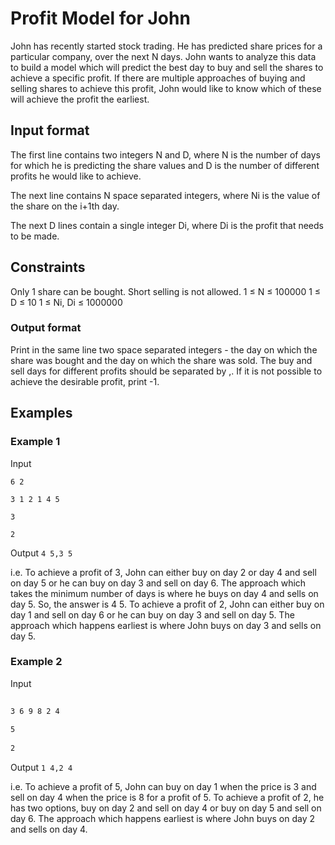 # Profit Model for John
John has recently started stock trading. He has predicted share prices for a particular company, over the next N days. John wants to analyze this data to build a model which will predict the best day to buy and sell the shares to achieve a specific profit. If there are multiple approaches of buying and selling shares to achieve this profit, John would like to know which of these will achieve the profit the earliest.

## Input format
The first line contains two integers N and D, where N is the number of days for which he is predicting the share values and D is the number of different profits he would like to achieve.

The next line contains N space separated integers, where Ni is the value of the share on the i+1th day.

The next D lines contain a single integer Di, where Di is the profit that needs to be made.

## Constraints
Only 1 share can be bought.
Short selling is not allowed.
1 ≤ N ≤ 100000
1 ≤  D ≤ 10
1 ≤ Ni, Di ≤ 1000000
### Output format
Print in the same line two space separated integers - the day on which the share was bought and the day on which the share was sold. The buy and sell days for different profits should be separated by ,. If it is not possible to achieve the desirable profit, print -1.

## Examples
### Example 1
Input
 ```
6 2

3 1 2 1 4 5
 
3
 
2
```
 
Output
`4 5,3 5`

i.e. To achieve a profit of 3, John can either buy on day 2 or day 4 and sell on day 5 or he can buy on day 3 and sell on day 6. The approach which takes the minimum number of days is where he buys on day 4 and sells on day 5. So, the answer is 4 5. To achieve a profit of 2, John can either buy on day 1 and sell on day 6 or he can buy on day 3 and sell on day 5. The approach which happens earliest is where John buys on day 3 and sells on day 5.

### Example 2
Input
 
```6 2
  
3 6 9 8 2 4
 
5
 
2
```
 
Output
`1 4,2 4`

i.e. To achieve a profit of 5, John can buy on day 1 when the price is 3 and sell on day 4 when the price is 8 for a profit of 5. To achieve a profit of 2, he has two options, buy on day 2 and sell on day 4 or buy on day 5 and sell on day 6. The approach which happens earliest is where John buys on day 2 and sells on day 4.

